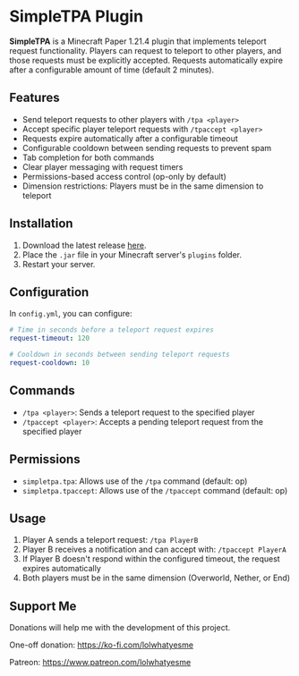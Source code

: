 # SimpleTPA Plugin
**SimpleTPA** is a Minecraft Paper 1.21.4 plugin that implements teleport request functionality. Players can request to teleport to other players, and those requests must be explicitly accepted. Requests automatically expire after a configurable amount of time (default 2 minutes).

## Features
- Send teleport requests to other players with `/tpa <player>`
- Accept specific player teleport requests with `/tpaccept <player>`
- Requests expire automatically after a configurable timeout
- Configurable cooldown between sending requests to prevent spam
- Tab completion for both commands
- Clear player messaging with request timers
- Permissions-based access control (op-only by default)
- Dimension restrictions: Players must be in the same dimension to teleport

## Installation
1. Download the latest release [here](https://github.com/Jelly-Pudding/simpletpa/releases/latest).
2. Place the `.jar` file in your Minecraft server's `plugins` folder.
3. Restart your server.

## Configuration
In `config.yml`, you can configure:
```yaml
# Time in seconds before a teleport request expires
request-timeout: 120

# Cooldown in seconds between sending teleport requests
request-cooldown: 10
```

## Commands
- `/tpa <player>`: Sends a teleport request to the specified player
- `/tpaccept <player>`: Accepts a pending teleport request from the specified player

## Permissions
- `simpletpa.tpa`: Allows use of the `/tpa` command (default: op)
- `simpletpa.tpaccept`: Allows use of the `/tpaccept` command (default: op)

## Usage
1. Player A sends a teleport request: `/tpa PlayerB`
2. Player B receives a notification and can accept with: `/tpaccept PlayerA`
3. If Player B doesn't respond within the configured timeout, the request expires automatically
4. Both players must be in the same dimension (Overworld, Nether, or End)

## Support Me
Donations will help me with the development of this project.

One-off donation: https://ko-fi.com/lolwhatyesme

Patreon: https://www.patreon.com/lolwhatyesme 